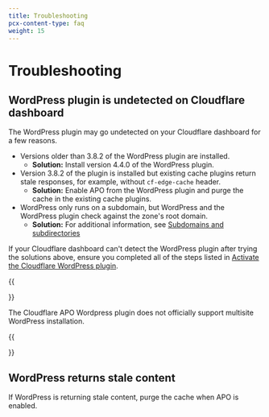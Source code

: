 ```yaml
---
title: Troubleshooting
pcx-content-type: faq
weight: 15
---
```


# Troubleshooting

## WordPress plugin is undetected on Cloudflare dashboard

The WordPress plugin may go undetected on your Cloudflare dashboard for a few reasons.

*   Versions older than 3.8.2 of the WordPress plugin are installed.
    *   **Solution:** Install version 4.4.0 of the WordPress plugin.
*   Version 3.8.2 of the plugin is installed but existing cache plugins return stale responses, for example, without `cf-edge-cache` header.
    *   **Solution:** Enable APO from the WordPress plugin and purge the cache in the existing cache plugins.
*   WordPress only runs on a subdomain, but WordPress and the WordPress plugin check against the zone's root domain.
    *   **Solution:** For additional information, see [Subdomains and subdirectories](/automatic-platform-optimization/reference/subdomain-subdirectories/)

If your Cloudflare dashboard can't detect the WordPress plugin after trying the solutions above, ensure you completed all of the steps listed in [Activate the Cloudflare WordPress plugin](/automatic-platform-optimization/get-started/activate-cf-wp-plugin/).

{{<Aside type="note">}}

The Cloudflare APO Wordpress plugin does not officially support multisite WordPress installation.

{{</Aside>}}

## WordPress returns stale content

If WordPress is returning stale content, purge the cache when APO is enabled.
